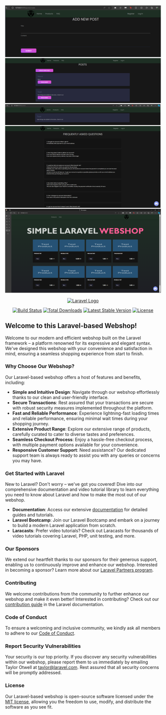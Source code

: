 

![alt text](https://github.com/csabika98/webshop-lrv-php/blob/main/screenshots/8.png?raw=true)
![alt text](https://github.com/csabika98/webshop-lrv-php/blob/main/screenshots/6.png?raw=true)
![alt text](https://github.com/csabika98/webshop-lrv-php/blob/main/screenshots/5.png?raw=true)
![alt text](https://github.com/csabika98/webshop-lrv-php/blob/main/screenshots/3.png?raw=true)
![alt text](https://github.com/csabika98/webshop-lrv-php/blob/main/screenshots/2.png?raw=true)



<p align="center"><a href="https://laravel.com" target="_blank"><img src="https://raw.githubusercontent.com/laravel/art/master/logo-lockup/5%20SVG/2%20CMYK/1%20Full%20Color/laravel-logolockup-cmyk-red.svg" width="400" alt="Laravel Logo"></a></p>

<p align="center">
<a href="https://github.com/laravel/framework/actions"><img src="https://github.com/laravel/framework/workflows/tests/badge.svg" alt="Build Status"></a>
<a href="https://packagist.org/packages/laravel/framework"><img src="https://img.shields.io/packagist/dt/laravel/framework" alt="Total Downloads"></a>
<a href="https://packagist.org/packages/laravel/framework"><img src="https://img.shields.io/packagist/v/laravel/framework" alt="Latest Stable Version"></a>
<a href="https://packagist.org/packages/laravel/framework"><img src="https://img.shields.io/packagist/l/laravel/framework" alt="License"></a>
</p>

## Welcome to this Laravel-based Webshop!

Welcome to our modern and efficient webshop built on the Laravel framework – a platform renowned for its expressive and elegant syntax. We've designed this webshop with your convenience and satisfaction in mind, ensuring a seamless shopping experience from start to finish.

### Why Choose Our Webshop?

Our Laravel-based webshop offers a host of features and benefits, including:

- **Simple and Intuitive Design**: Navigate through our webshop effortlessly thanks to our clean and user-friendly interface.
- **Secure Transactions**: Rest assured that your transactions are secure with robust security measures implemented throughout the platform.
- **Fast and Reliable Performance**: Experience lightning-fast loading times and reliable performance, ensuring minimal wait times during your shopping journey.
- **Extensive Product Range**: Explore our extensive range of products, carefully curated to cater to diverse tastes and preferences.
- **Seamless Checkout Process**: Enjoy a hassle-free checkout process, with multiple payment options available for your convenience.
- **Responsive Customer Support**: Need assistance? Our dedicated support team is always ready to assist you with any queries or concerns you may have.

### Get Started with Laravel

New to Laravel? Don't worry – we've got you covered! Dive into our comprehensive documentation and video tutorial library to learn everything you need to know about Laravel and how to make the most out of our webshop.

- **Documentation**: Access our extensive [documentation](https://laravel.com/docs) for detailed guides and tutorials.
- **Laravel Bootcamp**: Join our Laravel Bootcamp and embark on a journey to build a modern Laravel application from scratch.
- **Laracasts**: Prefer video tutorials? Check out Laracasts for thousands of video tutorials covering Laravel, PHP, unit testing, and more.

### Our Sponsors

We extend our heartfelt thanks to our sponsors for their generous support, enabling us to continuously improve and enhance our webshop. Interested in becoming a sponsor? Learn more about our [Laravel Partners program](https://partners.laravel.com).

### Contributing

We welcome contributions from the community to further enhance our webshop and make it even better! Interested in contributing? Check out our [contribution guide](https://laravel.com/docs/contributions) in the Laravel documentation.

### Code of Conduct

To ensure a welcoming and inclusive community, we kindly ask all members to adhere to our [Code of Conduct](https://laravel.com/docs/contributions#code-of-conduct).

### Report Security Vulnerabilities

Your security is our top priority. If you discover any security vulnerabilities within our webshop, please report them to us immediately by emailing Taylor Otwell at [taylor@laravel.com](mailto:taylor@laravel.com). Rest assured that all security concerns will be promptly addressed.

### License

Our Laravel-based webshop is open-source software licensed under the [MIT license](https://opensource.org/licenses/MIT), allowing you the freedom to use, modify, and distribute the software as you see fit.

